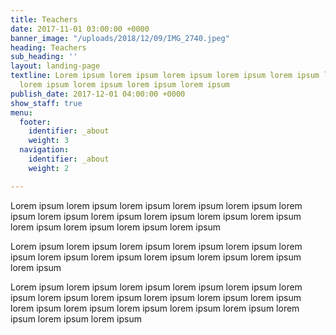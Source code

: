 ```yaml
---
title: Teachers
date: 2017-11-01 03:00:00 +0000
banner_image: "/uploads/2018/12/09/IMG_2740.jpeg"
heading: Teachers
sub_heading: ''
layout: landing-page
textline: Lorem ipsum lorem ipsum lorem ipsum lorem ipsum lorem ipsum lorem ipsum
  lorem ipsum lorem ipsum lorem ipsum lorem ipsum
publish_date: 2017-12-01 04:00:00 +0000
show_staff: true
menu:
  footer:
    identifier: _about
    weight: 3
  navigation:
    identifier: _about
    weight: 2

---
```

Lorem ipsum lorem ipsum lorem ipsum lorem ipsum lorem ipsum lorem ipsum lorem ipsum lorem ipsum lorem ipsum lorem ipsum lorem ipsum lorem ipsum lorem ipsum lorem ipsum lorem ipsum

Lorem ipsum lorem ipsum lorem ipsum lorem ipsum lorem ipsum lorem ipsum lorem ipsum lorem ipsum lorem ipsum lorem ipsum lorem ipsum lorem ipsum

Lorem ipsum lorem ipsum lorem ipsum lorem ipsum lorem ipsum lorem ipsum lorem ipsum lorem ipsum lorem ipsum lorem ipsum lorem ipsum lorem ipsum lorem ipsum lorem ipsum lorem ipsum lorem ipsum lorem ipsum lorem ipsum lorem ipsum